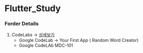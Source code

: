 # Flutter_Study

### Forder Details

1. CodeLabs -> <a href="https://github.com/r2dev24/Flutter_Study/tree/main/CodeLabs">상세보기</a>
   * Google CodeLab -> Your First App ( Random Word Creator)
   * Google CodeLAb MDC-101

